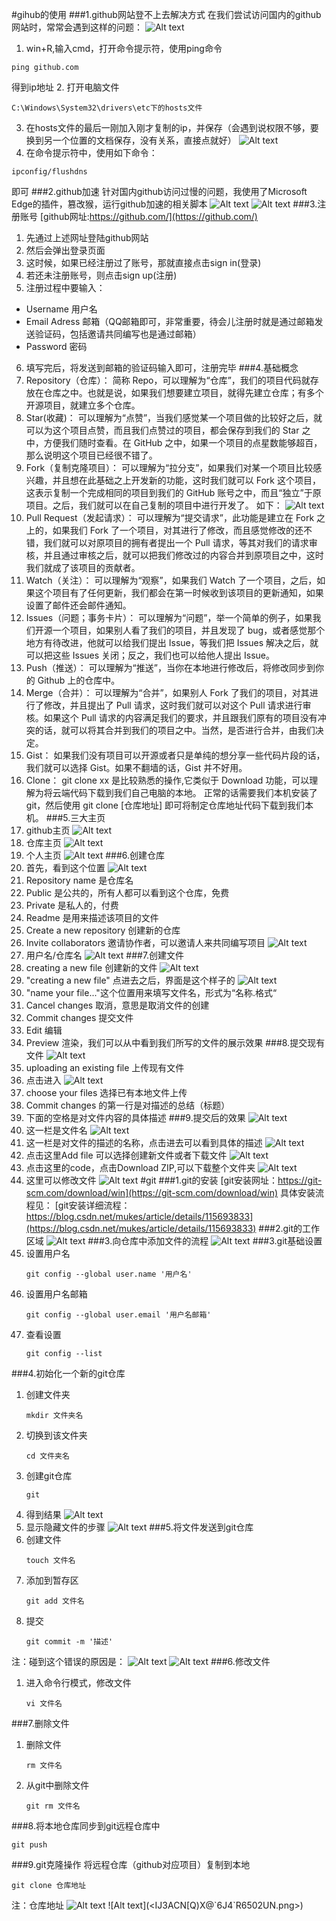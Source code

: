 #gihub的使用
###1.github网站登不上去解决方式
在我们尝试访问国内的github网站时，常常会遇到这样的问题：
![Alt text](<FXJXO5[K$LV5RC(D]4G`Y5T.png>)
1. win+R,输入cmd，打开命令提示符，使用ping命令
```
ping github.com
```
得到ip地址
2. 打开电脑文件
```
C:\Windows\System32\drivers\etc下的hosts文件
```
3. 在hosts文件的最后一刚加入刚才复制的ip，并保存（会遇到说权限不够，要换到另一个位置的文档保存，没有关系，直接点就好）
![Alt text](20240110203211.png)
4. 在命令提示符中，使用如下命令：
```dotnetcli
ipconfig/flushdns
```
即可
###2.github加速
针对国内github访问过慢的问题，我使用了Microsoft Edge的插件，篡改猴，运行github加速的相关脚本
![Alt text](K%5DY@%7B53%5D8GP5ACEQUBQRK3T.png)
![Alt text](<A{]Y485}J%8(S[}5IXQ378C.png>)
###3.注册账号
[github网址:https://github.com/](https://github.com/)
1. 先通过上述网址登陆github网站
2. 然后会弹出登录页面
3. 这时候，如果已经注册过了账号，那就直接点击sign in(登录)
4. 若还未注册账号，则点击sign up(注册)
5. 注册过程中要输入：
+ Username 用户名
+ Email Adress 邮箱（QQ邮箱即可，非常重要，待会儿注册时就是通过邮箱发送验证码，包括邀请共同编写也是通过邮箱）
+ Password 密码 
6. 填写完后，将发送到邮箱的验证码输入即可，注册完毕
###4.基础概念
1. Repository（仓库）：
   简称 Repo，可以理解为“仓库”，我们的项目代码就存放在仓库之中。也就是说，如果我们想要建立项目，就得先建立仓库；有多个开源项目，就建立多个仓库。
2. Star(收藏)：
   可以理解为“点赞”，当我们感觉某一个项目做的比较好之后，就可以为这个项目点赞，而且我们点赞过的项目，都会保存到我们的 Star 之中，方便我们随时查看。在 GitHub 之中，如果一个项目的点星数能够超百，那么说明这个项目已经很不错了。
3. Fork（复制克隆项目）：
   可以理解为“拉分支”，如果我们对某一个项目比较感兴趣，并且想在此基础之上开发新的功能，这时我们就可以 Fork 这个项目，这表示复制一个完成相同的项目到我们的 GitHub 账号之中，而且“独立”于原项目。之后，我们就可以在自己复制的项目中进行开发了。
   如下：
   ![Alt text](VI%7DE%7BT2ZD%7DQIO%5BJBNJ~M09O.png)
4. Pull Request（发起请求）：
   可以理解为“提交请求”，此功能是建立在 Fork 之上的，如果我们 Fork 了一个项目，对其进行了修改，而且感觉修改的还不错，我们就可以对原项目的拥有者提出一个 Pull 请求，等其对我们的请求审核，并且通过审核之后，就可以把我们修改过的内容合并到原项目之中，这时我们就成了该项目的贡献者。
5. Watch（关注）：
   可以理解为“观察”，如果我们 Watch 了一个项目，之后，如果这个项目有了任何更新，我们都会在第一时候收到该项目的更新通知，如果设置了邮件还会邮件通知。
6. Issues（问题；事务卡片）：
   可以理解为“问题”，举一个简单的例子，如果我们开源一个项目，如果别人看了我们的项目，并且发现了 bug，或者感觉那个地方有待改进，他就可以给我们提出 Issue，等我们把 Issues 解决之后，就可以把这些 Issues 关闭；反之，我们也可以给他人提出 Issue。
7. Push（推送）：
   可以理解为“推送”，当你在本地进行修改后，将修改同步到你的 Github 上的仓库中。
8. Merge（合并）：
   可以理解为“合并”，如果别人 Fork 了我们的项目，对其进行了修改，并且提出了 Pull 请求，这时我们就可以对这个 Pull 请求进行审核。如果这个 Pull 请求的内容满足我们的要求，并且跟我们原有的项目没有冲突的话，就可以将其合并到我们的项目之中。当然，是否进行合并，由我们决定。
9. Gist：
    如果我们没有项目可以开源或者只是单纯的想分享一些代码片段的话，我们就可以选择 Gist。如果不翻墙的话，Gist 并不好用。
10. Clone：
    git clone xx 是比较熟悉的操作,它类似于 Download 功能，可以理解为将云端代码下载到我们自己电脑的本地。
    正常的话需要我们本机安装了 git，然后使用 git clone [仓库地址] 即可将制定仓库地址代码下载到我们本机。
###5.三大主页
1. github主页
![Alt text](<F42C}ECB87EIRFDFAWZB)8Y.png>)
2. 仓库主页
   ![Alt text](<O7219$$]O92]%Q7_4M`(2V8.png>)
3. 个人主页
   ![Alt text](<}(DV}N96G9{4NCDVSKB$JZP.png>)
###6.创建仓库
1. 首先，看到这个位置
   ![Alt text](SECWYV%5DJ%5DEOV@CG0EEZNP8H.png)
2. Repository name 是仓库名
3. Public 是公共的，所有人都可以看到这个仓库，免费
4. Private 是私人的，付费
5. Readme 是用来描述该项目的文件
6. Create a new repository 创建新的仓库
7. Invite collaborators 邀请协作者，可以邀请人来共同编写项目
   ![Alt text](<VV[F@HBTP8Z8Q_{$0S(]P43.png>)
8. 用户名/仓库名
   ![Alt text](J179%5B$Z%7B%5BE6Z5_YP%7DAAF3F9.png)
###7.创建文件
1. creating a new file 创建新的文件
   ![Alt text](<O7219$$]O92]%Q7_4M`(2V8-1.png>)
2. "creating a new file" 点进去之后，界面是这个样子的
   ![Alt text](<G96KA}TV%}O3XHF)NL6DK~V.png>)
3. "name your file..."这个位置用来填写文件名，形式为“名称.格式“
4. Cancel changes 取消，意思是取消文件的创建
5. Commit changes 提交文件
6. Edit 编辑
7. Preview 渲染，我们可以从中看到我们所写的文件的展示效果
###8.提交现有文件
![Alt text](<O7219$$]O92]%Q7_4M`(2V8-2.png>)
1. uploading an existing file 上传现有文件
2. 点击进入
   ![Alt text](<UC}F(2O322K{%(WAVG)%MIF.png>)
3. choose your files 选择已有本地文件上传
4. Commit changes 的第一行是对描述的总结（标题）
5. 下面的空格是对文件内容的具体描述
###9.提交后的效果
![Alt text](NS~UMPR%7BO%60E5AYBNV3P$$NE.png)
1. 这一栏是文件名
   ![Alt text](<@R37[2YJ@RE(C15))X7B~FO.png>)
2. 这一栏是对文件的描述的名称，点击进去可以看到具体的描述
   ![Alt text](%7DNN3FSN71DFUF81@Q6UY~37.png)
3. 点击这里Add file 可以选择创建新文件或者下载文件
   ![Alt text](L$MUF8I81E~VOF7KEJ%605EA0.png)
4. 点击这里的code，点击Download ZIP,可以下载整个文件夹
   ![Alt text](<53PIXREHH]M)L~CU$@[6RY2.png>)
5. 这里可以修改文件
   ![Alt text](20240112230727.png)
#git
###1.git的安装
[git安装网址：https://git-scm.com/download/win](https://git-scm.com/download/win)
具体安装流程见：
[git安装详细流程：https://blog.csdn.net/mukes/article/details/115693833](https://blog.csdn.net/mukes/article/details/115693833)
###2.git的工作区域
![Alt text](<Z86[$GK0ZWSCK)~XEU2B$7A.png>)
###3.向仓库中添加文件的流程
![Alt text](4%7DR%7BYMGAY%7BBP%7DZ98~2O%5DR7I.png)
###3.git基础设置
1. 设置用户名
   ```dotnetcli
   git config --global user.name '用户名'
   ```
2. 设置用户名邮箱
   ```dotnetcli
   git config --global user.email '用户名邮箱'
   ```
3. 查看设置
   ```dotnetcli
   git config --list
   ```
###4.初始化一个新的git仓库
1. 创建文件夹
   ```dotnetcli
   mkdir 文件夹名
   ```
2. 切换到该文件夹
   ```dotnetcli
   cd 文件夹名
   ```
3. 创建git仓库
   ```dotnetcli
   git
   ```
4. 得到结果
   ![Alt text](SK$5%5D3D08A52ESHB%5BT$H0R9.png)
5. 显示隐藏文件的步骤
   ![Alt text](8EOD%7D_EORHWLG()0MQBR914.png)
###5.将文件发送到git仓库
1. 创建文件
   ```dotnetcli
   touch 文件名
   ```
2. 添加到暂存区
   ```dotnetcli
   git add 文件名
   ```
3. 提交
   ```dotnetcli
   git commit -m '描述'
   ```
注：碰到这个错误的原因是：
![Alt text](<{2`{F[SCYLWP]0(HK`JPESX.png>)
![Alt text](<OGM88`U5(8%XM0HMZEHE2IL.png>)
###6.修改文件
1. 进入命令行模式，修改文件
   ```dotnetcli
   vi 文件名
   ```
###7.删除文件
1. 删除文件
   ```dotnetcli
   rm 文件名
   ```
2. 从git中删除文件
   ```dotnetcli
   git rm 文件名
   ```
###8.将本地仓库同步到git远程仓库中
```dotnetcli
git push
```
###9.git克隆操作
将远程仓库（github对应项目）复制到本地
```dotnetcli
git clone 仓库地址
```
注：仓库地址
![Alt text](<4(`O]A7M(9_H2ODUMN$)D90.png>)
![Alt text](<IJ3ACN[Q)X@`6J4`R6502UN.png>)
